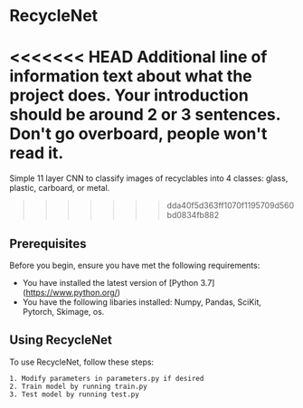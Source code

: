 # RecycleNet

<<<<<<< HEAD
Additional line of information text about what the project does. Your introduction should be around 2 or 3 sentences. Don't go overboard, people won't read it.
=======
<!-- - These are examples. See https://shields.io for others or to customize this set of shields. You might want to include dependencies, project status and licence info here -
![GitHub repo size](https://img.shields.io/github/repo-size/scottydocs/README-template.md)
![GitHub contributors](https://img.shields.io/github/contributors/scottydocs/README-template.md)
![GitHub stars](https://img.shields.io/github/stars/scottydocs/README-template.md?style=social)
![GitHub forks](https://img.shields.io/github/forks/scottydocs/README-template.md?style=social)
![Twitter Follow](https://img.shields.io/twitter/follow/scottydocs?style=social) -->

<!-- Project name is a `<utility/tool/feature>` that allows `<insert_target_audience>` to do `<action/task_it_does>`. -->

Simple 11 layer CNN to classify images of recyclables into 4 classes: glass, plastic, carboard, or metal.
>>>>>>> dda40f5d363ff1070f1195709d560bd0834fb882

## Prerequisites

Before you begin, ensure you have met the following requirements:
* You have installed the latest version of [Python 3.7] (https://www.python.org/)
* You have the following libaries installed: Numpy, Pandas, SciKit, Pytorch, Skimage, os.

## Using RecycleNet

To use RecycleNet, follow these steps:

```
1. Modify parameters in parameters.py if desired
2. Train model by running train.py
3. Test model by running test.py
```
